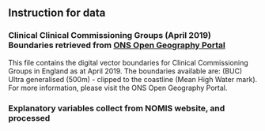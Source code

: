 ## Instruction for data 

### Clinical Clinical Commissioning Groups (April 2019) Boundaries retrieved from [ONS Open Geography Portal](https://geoportal.statistics.gov.uk/datasets/clinical-commissioning-groups-april-2019-boundaries-en-buc-1?geometry=-37.585%2C48.022%2C33.298%2C57.305)
This file contains the digital vector boundaries for Clinical Commissioning Groups in England as at April 2019. The boundaries available are:
(BUC) Ultra generalised (500m) - clipped to the coastline (Mean High Water mark). For more information, please visit the ONS Open Geography Portal.

### Explanatory variables collect from NOMIS website, and processed



